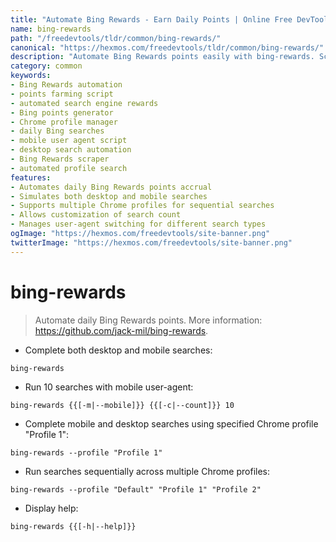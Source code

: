 ```yaml
---
title: "Automate Bing Rewards - Earn Daily Points | Online Free DevTools by Hexmos"
name: bing-rewards
path: "/freedevtools/tldr/common/bing-rewards/"
canonical: "https://hexmos.com/freedevtools/tldr/common/bing-rewards/"
description: "Automate Bing Rewards points easily with bing-rewards. Schedule searches, control user agents, and manage multiple profiles. Free online tool, no registration required."
category: common
keywords:
- Bing Rewards automation
- points farming script
- automated search engine rewards
- Bing points generator
- Chrome profile manager
- daily Bing searches
- mobile user agent script
- desktop search automation
- Bing Rewards scraper
- automated profile search
features:
- Automates daily Bing Rewards points accrual
- Simulates both desktop and mobile searches
- Supports multiple Chrome profiles for sequential searches
- Allows customization of search count
- Manages user-agent switching for different search types
ogImage: "https://hexmos.com/freedevtools/site-banner.png"
twitterImage: "https://hexmos.com/freedevtools/site-banner.png"
---
```


# bing-rewards

> Automate daily Bing Rewards points.
> More information: <https://github.com/jack-mil/bing-rewards>.

- Complete both desktop and mobile searches:

`bing-rewards`

- Run 10 searches with mobile user-agent:

`bing-rewards {{[-m|--mobile]}} {{[-c|--count]}} 10`

- Complete mobile and desktop searches using specified Chrome profile "Profile 1":

`bing-rewards --profile "Profile 1"`

- Run searches sequentially across multiple Chrome profiles:

`bing-rewards --profile "Default" "Profile 1" "Profile 2"`

- Display help:

`bing-rewards {{[-h|--help]}}`
